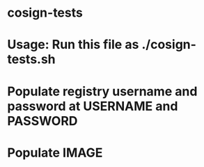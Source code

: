# cosign-tests
# Usage: Run this file as ./cosign-tests.sh
# Populate registry username and password at USERNAME and PASSWORD
# Populate IMAGE